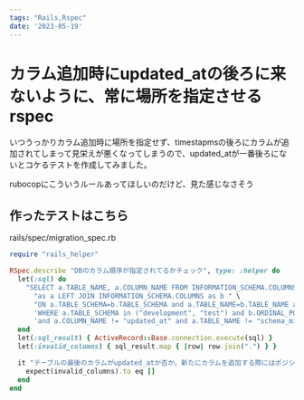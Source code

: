 ```yaml
---
tags: "Rails,Rspec"
date: '2023-05-19'
---
```


# カラム追加時にupdated_atの後ろに来ないように、常に場所を指定させるrspec

いつうっかりカラム追加時に場所を指定せず、timestapmsの後ろにカラムが追加されてしまって見栄えが悪くなってしまうので、updated_atが一番後ろにないとコケるテストを作成してみました。

rubocopにこういうルールあってほしいのだけど、見た感じなさそう

## 作ったテストはこちら

rails/spec/migration_spec.rb

```ruby
require "rails_helper"

RSpec.describe "DBのカラム順序が指定されてるかチェック", type: :helper do
  let(:sql) do
    "SELECT a.TABLE_NAME, a.COLUMN_NAME FROM INFORMATION_SCHEMA.COLUMNS " \
      "as a LEFT JOIN INFORMATION_SCHEMA.COLUMNS as b " \
      "ON a.TABLE_SCHEMA=b.TABLE_SCHEMA and a.TABLE_NAME=b.TABLE_NAME and a.ORDINAL_POSITION < b.ORDINAL_POSITION " \
      'WHERE a.TABLE_SCHEMA in ("development", "test") and b.ORDINAL_POSITION is NULL ' \
      'and a.COLUMN_NAME != "updated_at" and a.TABLE_NAME != "schema_migrations";'
  end
  let(:sql_result) { ActiveRecord::Base.connection.execute(sql) }
  let(:invalid_columns) { sql_result.map { |row| row.join(".") } }

  it "テーブルの最後のカラムがupdated_atか否か。新たにカラムを追加する際にはポジションを必ず指定してください。" do
    expect(invalid_columns).to eq []
  end
end
```
